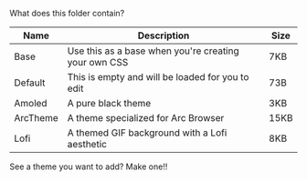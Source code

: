What does this folder contain?

| Name     | Description                                          | Size |
| -------- | ---------------------------------------------------- | ---- |
| Base     | Use this as a base when you're creating your own CSS | 7KB  |
| Default  | This is empty and will be loaded for you to edit     | 73B  |
| Amoled   | A pure black theme                                   | 3KB  |
| ArcTheme | A theme specialized for Arc Browser                  | 15KB |
| Lofi     | A themed GIF background with a Lofi aesthetic        | 8KB  |

See a theme you want to add? Make one!!
